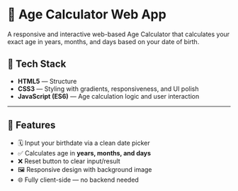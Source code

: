# 🎂 Age Calculator Web App

A responsive and interactive web-based Age Calculator that calculates your exact age in years, months, and days based on your date of birth.

## 🧰 Tech Stack

- **HTML5** — Structure
- **CSS3** — Styling with gradients, responsiveness, and UI polish
- **JavaScript (ES6)** — Age calculation logic and user interaction

---

## 🚀 Features

- 🗓️ Input your birthdate via a clean date picker
- ✅ Calculates age in **years, months, and days**
- ❌ Reset button to clear input/result
- 🖼️ Responsive design with background image 
- 🌐 Fully client-side — no backend needed
